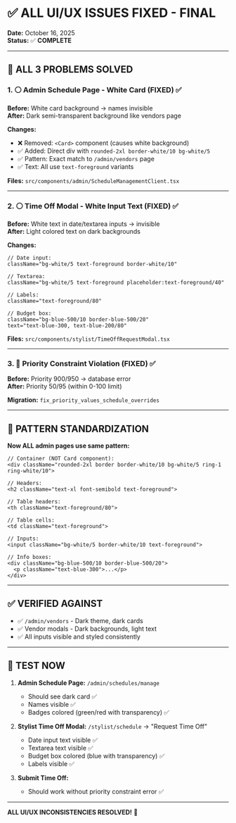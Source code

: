 # ✅ ALL UI/UX ISSUES FIXED - FINAL

**Date:** October 16, 2025  
**Status:** ✅ **COMPLETE**

---

## 🎯 ALL 3 PROBLEMS SOLVED

### 1. ⚪ Admin Schedule Page - White Card (FIXED) ✅
**Before:** White card background → names invisible  
**After:** Dark semi-transparent background like vendors page

**Changes:**
- ❌ Removed: `<Card>` component (causes white background)
- ✅ Added: Direct div with `rounded-2xl border-white/10 bg-white/5`
- ✅ Pattern: Exact match to `/admin/vendors` page
- ✅ Text: All use `text-foreground` variants

**Files:** `src/components/admin/ScheduleManagementClient.tsx`

---

### 2. ⚪ Time Off Modal - White Input Text (FIXED) ✅
**Before:** White text in date/textarea inputs → invisible  
**After:** Light colored text on dark backgrounds

**Changes:**
```tsx
// Date input:
className="bg-white/5 text-foreground border-white/10"

// Textarea:
className="bg-white/5 text-foreground placeholder:text-foreground/40"

// Labels:
className="text-foreground/80"

// Budget box:
className="bg-blue-500/10 border-blue-500/20"
text="text-blue-300, text-blue-200/80"
```

**Files:** `src/components/stylist/TimeOffRequestModal.tsx`

---

### 3. 🔢 Priority Constraint Violation (FIXED) ✅
**Before:** Priority 900/950 → database error  
**After:** Priority 50/95 (within 0-100 limit)

**Migration:** `fix_priority_values_schedule_overrides`

---

## 🎨 PATTERN STANDARDIZATION

**Now ALL admin pages use same pattern:**

```tsx
// Container (NOT Card component):
<div className="rounded-2xl border border-white/10 bg-white/5 ring-1 ring-white/10">

// Headers:
<h2 className="text-xl font-semibold text-foreground">

// Table headers:
<th className="text-foreground/80">

// Table cells:
<td className="text-foreground">

// Inputs:
<input className="bg-white/5 border-white/10 text-foreground">

// Info boxes:
<div className="bg-blue-500/10 border-blue-500/20">
  <p className="text-blue-300">...</p>
</div>
```

---

## ✅ VERIFIED AGAINST

- ✅ `/admin/vendors` - Dark theme, dark cards
- ✅ Vendor modals - Dark backgrounds, light text
- ✅ All inputs visible and styled consistently

---

## 🚀 TEST NOW

1. **Admin Schedule Page:** `/admin/schedules/manage`
   - Should see dark card ✅
   - Names visible ✅
   - Badges colored (green/red with transparency) ✅

2. **Stylist Time Off Modal:** `/stylist/schedule` → "Request Time Off"
   - Date input text visible ✅
   - Textarea text visible ✅
   - Budget box colored (blue with transparency) ✅
   - Labels visible ✅

3. **Submit Time Off:**
   - Should work without priority constraint error ✅

---

**ALL UI/UX INCONSISTENCIES RESOLVED!** 🎉
